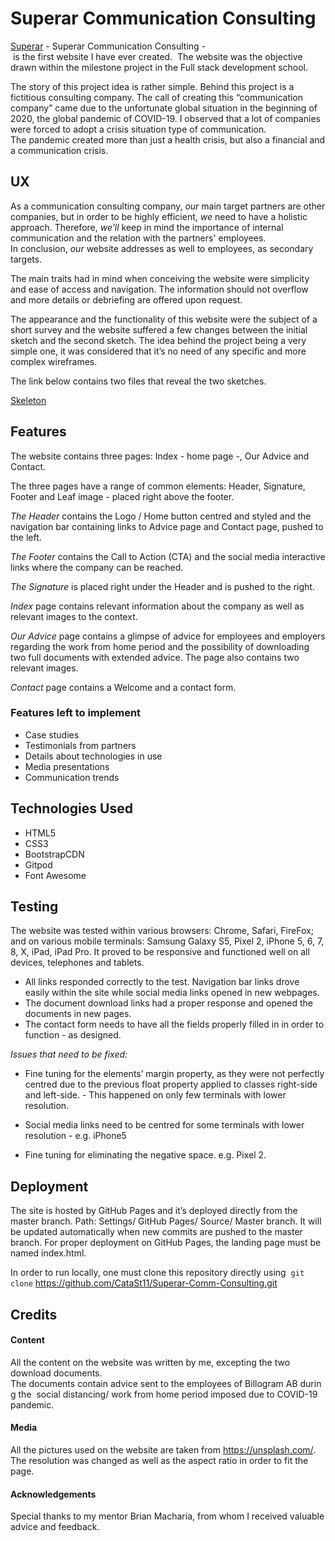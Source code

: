 # **Superar Communication Consulting**


[Superar](https://catast11.github.io/Superar-Comm-Consulting/) - Superar Communication Consulting - is the first website I have ever created. 
The website was the objective drawn within the milestone project in the Full stack development school.

The story of this project idea is rather simple. 
Behind this project is a fictitious consulting company. The call of creating this “communication company” came
due to the unfortunate global situation in the beginning of 2020, the global pandemic of COVID-19. 
I observed that a lot of companies were forced to adopt a crisis situation type of communication.  
The pandemic created more than just a health crisis, but also a financial and a communication crisis.


## UX 


As a communication consulting company, _our_ main target partners are other companies, 
but in order to be highly efficient, _we_ need to have a holistic approach. 
Therefore, _we’ll_ keep in mind the importance of internal communication and the relation with the partners' employees. 
<br />In conclusion, _our_ website addresses as well to employees, as secondary targets.

The main traits had in mind when conceiving the website were simplicity and ease of access and navigation.
The information should not overflow and more details or debriefing are offered upon request.

The appearance and the functionality of this website were the subject of a short survey and the website suffered a few changes
 between the initial sketch and the second sketch. 
The idea behind the project being a very simple one, it was considered that it’s no need of any specific and more complex wireframes. 

The link below contains two files that reveal the two sketches.

[Skeleton](https://github.com/CataSt11/Superar-Comm-Consulting/tree/master/skeleton) 


## Features

The website contains three pages: Index - home page -, Our Advice and Contact.

The three pages have a range of common elements: Header, Signature, Footer and Leaf image - placed right above the footer.

_The Header_ contains the Logo / Home button centred and styled and the navigation bar containing links to Advice page and Contact page, 
pushed to the left.

_The Footer_ contains the Call to Action (CTA) and the social media interactive links where the company can be reached. 

_The Signature_ is placed right under the Header and is pushed to the right.

_Index_ page contains relevant information about the company as well as relevant images to the context.

_Our Advice_ page contains a glimpse of advice for employees and employers regarding the work from home period 
and the possibility of downloading two full documents with extended advice. The page also contains two relevant images.

_Contact_ page contains a Welcome and a contact form.


### Features left to implement

* Case studies
* Testimonials from partners
* Details about technologies in use
* Media presentations
* Communication trends


## Technologies Used

* HTML5
* CSS3
* BootstrapCDN
* Gitpod
* Font Awesome

## Testing

The website was tested within various browsers: Chrome, Safari, FireFox; and on various mobile terminals:
 Samsung Galaxy S5, Pixel 2, iPhone 5, 6, 7, 8, X, iPad, iPad Pro.
It proved to be responsive and functioned well on all devices, telephones and tablets.

* All links responded correctly to the test. Navigation bar links drove easily within the site 
while social media links opened in new webpages. 
* The document download links had a proper response 
and opened the documents in new pages.
* The contact form needs to have all the fields properly filled in in order to function - as designed.

_Issues that need to be fixed:_

* Fine tuning for the elements’ margin property, as they were not perfectly centred
 due to the previous float property applied to classes right-side and left-side. - This happened on only few terminals with lower resolution.

* Social media links need to be centred for some terminals with lower resolution - e.g. iPhone5

* Fine tuning for eliminating the negative space. e.g. Pixel 2.


## Deployment

The site is hosted by GitHub Pages and it’s deployed directly from the master branch. 
Path: Settings/ GitHub Pages/ Source/ Master branch.
It will be updated automatically when new commits are pushed to the master branch. 
For proper deployment on GitHub Pages, the landing page must be named index.html.


In order to run locally, one must clone this repository directly using  ```
git clone ``` https://github.com/CataSt11/Superar-Comm-Consulting.git  



## Credits

#### Content

All the content on the website was written by me, excepting the two download documents. 
The documents contain advice sent to the employees of Billogram AB during the 
social distancing/ work from home period imposed due to COVID-19 pandemic.

#### Media

All the pictures used on the website are taken from https://unsplash.com/. 
The resolution was changed as well as the aspect ratio in order to fit the page.

#### Acknowledgements

Special thanks to my mentor Brian Macharia, from whom I received valuable advice and feedback.